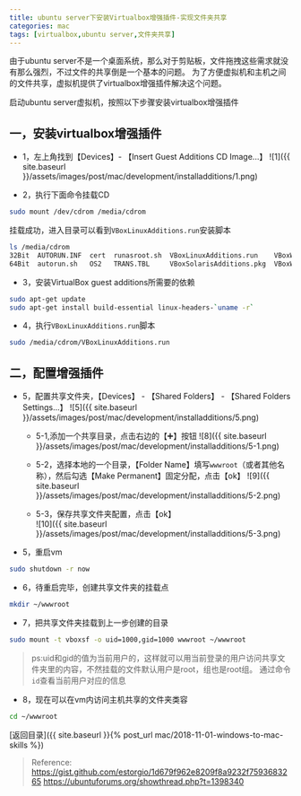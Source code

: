 ```yaml
---
title: ubuntu server下安装Virtualbox增强插件-实现文件夹共享
categories: mac
tags: [virtualbox,ubuntu server,文件夹共享]
---
```


由于ubuntu server不是一个桌面系统，那么对于剪贴板，文件拖拽这些需求就没有那么强烈，不过文件的共享倒是一个基本的问题。
为了方便虚拟机和主机之间的文件共享，虚拟机提供了virtualbox增强插件解决这个问题。

启动ubuntu server虚拟机，按照以下步骤安装virtualbox增强插件

## 一，安装virtualbox增强插件

- 1，左上角找到【Devices】- 【Insert Guest Additions CD Image...】
![1]({{ site.baseurl }}/assets/images/post/mac/development/installadditions/1.png)

- 2，执行下面命令挂载CD
```bash
sudo mount /dev/cdrom /media/cdrom
```
挂载成功，进入目录可以看到`VBoxLinuxAdditions.run`安装脚本
```bash
ls /media/cdrom
32Bit  AUTORUN.INF  cert  runasroot.sh  VBoxLinuxAdditions.run    VBoxWindowsAdditions-amd64.exe  VBoxWindowsAdditions-x86.exe
64Bit  autorun.sh   OS2   TRANS.TBL     VBoxSolarisAdditions.pkg  VBoxWindowsAdditions.exe
```

- 3，安装VirtualBox guest additions所需要的依赖
```bash
sudo apt-get update
sudo apt-get install build-essential linux-headers-`uname -r`
```

- 4，执行`VBoxLinuxAdditions.run`脚本
```bash
sudo /media/cdrom/VBoxLinuxAdditions.run
```

## 二，配置增强插件

- 5，配置共享文件夹，【Devices】 - 【Shared Folders】 - 【Shared Folders Settings...】
![5]({{ site.baseurl }}/assets/images/post/mac/development/installadditions/5.png)

    - 5-1,添加一个共享目录，点击右边的【➕】按钮
    ![8]({{ site.baseurl }}/assets/images/post/mac/development/installadditions/5-1.png)
        
    - 5-2，选择本地的一个目录，【Folder Name】填写`wwwroot`（或者其他名称），然后勾选【Make Permanent】固定分配，点击【ok】
    ![9]({{ site.baseurl }}/assets/images/post/mac/development/installadditions/5-2.png)
    
    - 5-3，保存共享文件夹配置，点击【ok】  
    ![10]({{ site.baseurl }}/assets/images/post/mac/development/installadditions/5-3.png)


- 5，重启vm
```bash
sudo shutdown -r now
```

- 6，待重启完毕，创建共享文件夹的挂载点
```bash
mkdir ~/wwwroot
```

- 7，把共享文件夹挂载到上一步创建的目录
```bash
sudo mount -t vboxsf -o uid=1000,gid=1000 wwwroot ~/wwwroot
```
> ps:uid和gid的值为当前用户的，这样就可以用当前登录的用户访问共享文件夹里的内容，不然挂载的文件默认用户是root，组也是root组。
> 通过命令`id`查看当前用户对应的信息

- 8，现在可以在vm内访问主机共享的文件夹类容
```bash
cd ~/wwwroot
```

[返回目录]({{ site.baseurl }}{% post_url mac/2018-11-01-windows-to-mac-skills %})


> Reference:
> https://gist.github.com/estorgio/1d679f962e8209f8a9232f7593683265
> https://ubuntuforums.org/showthread.php?t=1398340